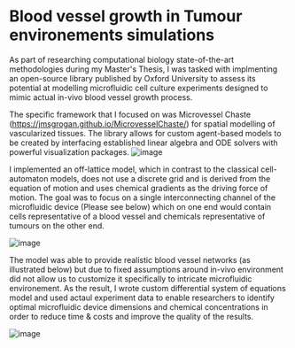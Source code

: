 # Blood vessel growth in Tumour environements simulations
As part of researching computational biology state-of-the-art methodologies during my Master's Thesis, I was tasked with implmenting an open-source library published by Oxford University to assess its potential at modelling microfluidic cell culture experiments designed to mimic actual in-vivo blood vessel growth process.

The specific framework that I focused on was Microvessel Chaste (https://jmsgrogan.github.io/MicrovesselChaste/) for spatial modelling of vascularized tissues. The library allows for custom agent-based models to be created by interfacing established linear algebra and ODE solvers with powerful visualization packages. 
![image](https://user-images.githubusercontent.com/26292532/119268967-45437e00-bbc3-11eb-9e31-78975cbcbea6.png)

I implemented an off-lattice model, which in contrast to the classical cell-automaton models, does not use a discrete grid and is derived from the equation of motion and uses chemical gradients as the driving force of motion. The goal was to focus on a single interconnecting channel of the microfluidic device (Please see below) which on one end would contain cells representative of a blood vessel and chemicals representative of tumours on the other end.

![image](https://user-images.githubusercontent.com/26292532/119289760-2e2f7b00-bc19-11eb-82a9-f11bd608befb.png)

The model was able to provide realistic blood vessel networks (as illustrated below) but due to fixed assumptions around in-vivo environment did not allow us to customize it specifically to intricate microfluidic environement. As the result, I wrote custom differential system of equations model and used actaul experiment data to enable researchers to identify optimal microfluidic device dimensions and chemical concentrations in order to reduce time & costs and improve the quality of the results. 

![image](https://user-images.githubusercontent.com/26292532/119268974-52606d00-bbc3-11eb-8f9a-74629cae8df8.png)
